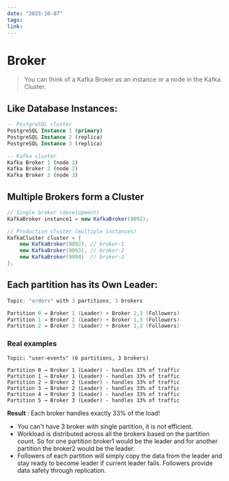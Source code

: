 ```yaml
---
date: "2025-10-07"
tags: 
link:
---
```


# Broker

> You can think of a Kafka Broker as an instance or a node in the Kafka Cluster.

## Like Database Instances:

```sql
-- PostgreSQL cluster
PostgreSQL Instance 1 (primary)
PostgreSQL Instance 2 (replica) 
PostgreSQL Instance 3 (replica)

-- Kafka cluster  
Kafka Broker 1 (node 1)
Kafka Broker 2 (node 2)
Kafka Broker 3 (node 3)
```

## Multiple Brokers form a Cluster

```java
// Single broker (development)
KafkaBroker instance1 = new KafkaBroker(9092);

// Production cluster (multiple instances)
KafkaCluster cluster = {
    new KafkaBroker(9092), // broker-1
    new KafkaBroker(9093), // broker-2  
    new KafkaBroker(9094)  // broker-3
};
```


## Each partition has its Own Leader:



```java
Topic: "orders" with 3 partitions, 3 brokers

Partition 0 → Broker 1 (Leader) + Broker 2,3 (Followers)
Partition 1 → Broker 2 (Leader) + Broker 1,3 (Followers)  
Partition 2 → Broker 3 (Leader) + Broker 1,2 (Followers)
```

### Real examples
```text
Topic: "user-events" (6 partitions, 3 brokers)

Partition 0 → Broker 1 (Leader) - handles 33% of traffic
Partition 1 → Broker 1 (Leader) - handles 33% of traffic  
Partition 2 → Broker 2 (Leader) - handles 33% of traffic
Partition 3 → Broker 2 (Leader) - handles 33% of traffic
Partition 4 → Broker 3 (Leader) - handles 33% of traffic
Partition 5 → Broker 3 (Leader) - handles 33% of traffic
```
**Result** : Each broker handles exactly 33% of the load!

- You can't have 3 broker with single partition, it is not efficient. 
- Workload is distributed across all the brokers based on the partition count. So for one partition broker1 would be the leader and for another partition the broker2 would be the leader. 
- Followers of each partition will simply copy the data from the leader and stay ready to become leader if current leader fails. Followers provide data safety through replication.